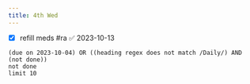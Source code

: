 ```yaml
---
title: 4th Wed
---
```

- [x] refill meds #ra ✅ 2023-10-13
```tasks
(due on 2023-10-04) OR ((heading regex does not match /Daily/) AND (not done))
not done
limit 10
```